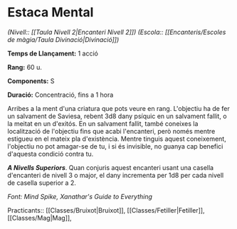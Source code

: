 # Estaca Mental

*(Nivell:: [[Taula Nivell 2|Encanteri Nivell 2]]) (Escola:: [[Encanteris/Escoles de màgia/Taula Divinació|Divinació]])*

**Temps de Llançament:** 1 acció

**Rang:** 60 u.

**Components:** S

**Duració:** Concentració, fins a 1 hora

Arribes a la ment d'una criatura que pots veure en rang. L'objectiu ha de fer un salvament de Saviesa, rebent 3d8 dany psíquic en un salvament fallit, o la meitat en un d'exitós. En un salvament fallit, també coneixes la localització de l'objectiu fins que acabi l'encanteri, però només mentre estigueu en el mateix pla d'existència. Mentre tinguis aquest coneixement, l'objectiu no pot amagar-se de tu, i si és invisible, no guanya cap benefici d'aquesta condició contra tu.

***A Nivells Superiors***. Quan conjuris aquest encanteri usant una casella d'encanteri de nivell 3 o major, el dany incrementa per 1d8 per cada nivell de casella superior a 2.


*Font: Mind Spike, Xanathar's Guide to Everything*



Practicants:: [[Classes/Bruixot|Bruixot]], [[Classes/Fetiller|Fetiller]], [[Classes/Mag|Mag]],